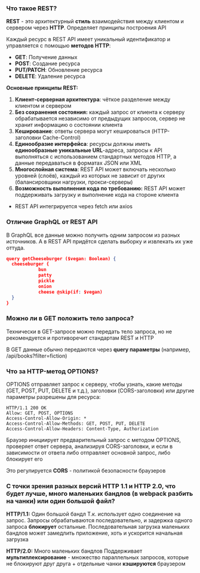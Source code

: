 ### Что такое REST?

**REST** - это архитектурный **стиль** взаимодействия между клиентом и сервером через **HTTP**. Определяет принципы построения API

Каждый ресурс в REST API имеет уникальный идентификатор и управляется с помощью **методов HTTP**:
- **GET**: Получение данных
- **POST**: Создание ресурса 
- **PUT/PATCH**: Обновление ресурса
- **DELETE**: Удаление ресурса

**Основные принципы REST:**
1. **Клиент-серверная архитектура**: чёткое разделение между клиентом и сервером
2. **Без сохранения состояния:** каждый запрос от клиента к серверу обрабатывается независимо от предыдущих запросов, сервер не хранит информацию о состоянии клиента
3. **Кеширование**: ответы сервера могут кешироваться (HTTP-заголовки Cache-Control)
4. **Единообразие интерфейса**: ресурсы должны иметь **единообразные уникальные URL**-адреса, запросы к API выполняться с использованием стандартных методов HTTP, а данные передаваться в форматах JSON или XML
5. **Многослойная система**: REST API может включать несколько уровней (слоёв), каждый из которых не зависит от других (балансировщики нагрузки, прокси-серверы)
6. **Возможность выполнения кода по требованию:** REST API может поддерживать загрузку и выполнение кода на стороне клиента

- REST API интегрируется через fetch или axios

### Отличие GraphQL от REST API

В GraphQL все данные можно получить одним запросом из разных источников. А в REST API придётся сделать выборку и извлекать их уже оттуда.
```JSON
query getCheeseburger ($vegan: Boolean) {
  cheeseburger {
            bun
            patty
            pickle
            onion
            cheese @skip(if: $vegan)
  }
}
```

### Можно ли в GET положить тело запроса?

Технически в GET-запросе можно передать тело запроса, но не рекомендуется и противоречит стандартам REST и HTTP

В GET данные обычно передаются через **query параметры** (например, /api/books?filter=fiction)

### Что за HTTP-метод OPTIONS?

OPTIONS отправляет запрос к серверу, чтобы узнать, какие методы (GET, POST, PUT, DELETE и т.д.), заголовки (CORS-заголовки) или другие параметры разрешены для ресурса:
```HTTP
HTTP/1.1 200 OK
Allow: GET, POST, OPTIONS
Access-Control-Allow-Origin: *
Access-Control-Allow-Methods: GET, POST, PUT, DELETE
Access-Control-Allow-Headers: Content-Type, Authorization
```
Браузер инициирует предварительный запрос с методом OPTIONS, проверяет ответ сервера, анализируя CORS-заголовки, и если в зависимости от ответа либо отправляет основной запрос, либо блокирует его

Это регулируется **CORS** - политикой безопасности браузеров

### С точки зрения разных версий HTTP 1.1 и HTTP 2.0, что будет лучше, много маленьких бандлов (в webpack разбить на чанки) или один большой файл?

**HTTP/1.1:** Один большой бандл
Т.к. использует одно соединение на запрос. Запросы обрабатываются последовательно, и задержка одного запроса **блокирует** остальные. Последовательная загрузка маленьких бандлов может замедлить приложение, хоть и ускорится начальная загрузка

**HTTP/2.0:** Много маленьких бандлов
Поддерживает **мультиплексирование** - множество параллельных запросов, которые не блокируют друг друга + отдельные чанки **кэшируются** браузером